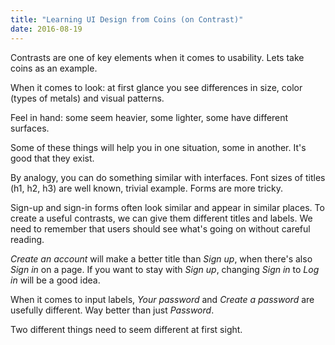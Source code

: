 ```yaml
---
title: "Learning UI Design from Coins (on Contrast)"
date: 2016-08-19
---
```


Contrasts are one of key elements when it comes to usability. Lets take coins as an example.

When it comes to look: at first glance you see differences in size, color (types of metals) and visual patterns.

Feel in hand: some seem heavier, some lighter, some have different surfaces.

<!--more-->

Some of these things will help you in one situation, some in another. It's good that they exist.

By analogy, you can do something similar with interfaces.
Font sizes of titles (h1, h2, h3) are well known, trivial example.
Forms are more tricky.

Sign-up and sign-in forms often look similar and appear in similar places.
To create a useful contrasts, we can give them different titles and labels.
We need to remember that users should see what's going on without careful reading.

*Create an account* will make a better title than *Sign up*, when there's also *Sign in* on a page.
If you want to stay with *Sign up*, changing *Sign in* to *Log in* will be a good idea.

When it comes to input labels, *Your password* and *Create a password* are usefully different.
Way better than just *Password*.

Two different things need to seem different at first sight.
